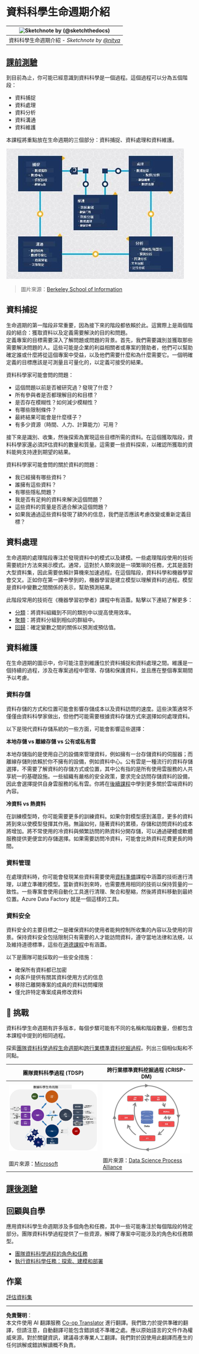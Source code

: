 <!--
CO_OP_TRANSLATOR_METADATA:
{
  "original_hash": "07e12a25d20b8f191e3cb651c27fdb2b",
  "translation_date": "2025-09-06T20:28:19+00:00",
  "source_file": "4-Data-Science-Lifecycle/14-Introduction/README.md",
  "language_code": "mo"
}
-->
# 資料科學生命週期介紹

|![ Sketchnote by [(@sketchthedocs)](https://sketchthedocs.dev) ](../../sketchnotes/14-DataScience-Lifecycle.png)|
|:---:|
| 資料科學生命週期介紹 - _Sketchnote by [@nitya](https://twitter.com/nitya)_ |

## [課前測驗](https://ff-quizzes.netlify.app/en/ds/quiz/26)

到目前為止，你可能已經意識到資料科學是一個過程。這個過程可以分為五個階段：

- 資料捕捉
- 資料處理
- 資料分析
- 資料溝通
- 資料維護

本課程將重點放在生命週期的三個部分：資料捕捉、資料處理和資料維護。

![資料科學生命週期圖示](../../../../translated_images/data-science-lifecycle.a1e362637503c4fb0cd5e859d7552edcdb4aa629a279727008baa121f2d33f32.mo.jpg)
> 圖片來源：[Berkeley School of Information](https://ischoolonline.berkeley.edu/data-science/what-is-data-science/)

## 資料捕捉

生命週期的第一階段非常重要，因為接下來的階段都依賴於此。這實際上是兩個階段的結合：獲取資料以及定義需要解決的目的和問題。  
定義專案的目標需要深入了解問題或問題的背景。首先，我們需要識別並獲取那些需要解決問題的人。這些可能是企業的利益相關者或專案的贊助者，他們可以幫助確定誰或什麼將從這個專案中受益，以及他們需要什麼和為什麼需要它。一個明確定義的目標應該是可測量且可量化的，以定義可接受的結果。

資料科學家可能會問的問題：
-	這個問題以前是否被研究過？發現了什麼？
-	所有參與者是否都理解目的和目標？
-	是否存在模糊性？如何減少模糊性？
-	有哪些限制條件？
-	最終結果可能會是什麼樣子？
-	有多少資源（時間、人力、計算能力）可用？

接下來是識別、收集，然後探索為實現這些目標所需的資料。在這個獲取階段，資料科學家還必須評估資料的數量和質量。這需要一些資料探索，以確認所獲取的資料能夠支持達到期望的結果。

資料科學家可能會問的關於資料的問題：
-	我已經擁有哪些資料？
-	誰擁有這些資料？
-	有哪些隱私問題？
-	我是否有足夠的資料來解決這個問題？
-	這些資料的質量是否適合解決這個問題？
-	如果我通過這些資料發現了額外的信息，我們是否應該考慮改變或重新定義目標？

## 資料處理

生命週期的處理階段專注於發現資料中的模式以及建模。一些處理階段使用的技術需要統計方法來揭示模式。通常，這對於人類來說是一項繁瑣的任務，尤其是面對大型資料集，因此需要依賴計算機來加速過程。在這個階段，資料科學和機器學習會交叉。正如你在第一課中學到的，機器學習是建立模型以理解資料的過程。模型是資料中變數之間關係的表示，幫助預測結果。

此階段常用的技術在《機器學習初學者》課程中有涵蓋。點擊以下連結了解更多：

- [分類](https://github.com/microsoft/ML-For-Beginners/tree/main/4-Classification)：將資料組織到不同的類別中以提高使用效率。
- [聚類](https://github.com/microsoft/ML-For-Beginners/tree/main/5-Clustering)：將資料分組到相似的群組中。
- [回歸](https://github.com/microsoft/ML-For-Beginners/tree/main/2-Regression)：確定變數之間的關係以預測或預估值。

## 資料維護

在生命週期的圖示中，你可能注意到維護位於資料捕捉和資料處理之間。維護是一個持續的過程，涉及在專案過程中管理、存儲和保護資料，並且應在整個專案期間予以考慮。

### 資料存儲
資料存儲的方式和位置可能會影響存儲成本以及資料訪問的速度。這些決策通常不僅僅由資料科學家做出，但他們可能需要根據資料存儲方式來選擇如何處理資料。

以下是現代資料存儲系統的一些方面，可能會影響這些選擇：

**本地存儲 vs 離線存儲 vs 公有或私有雲**

本地存儲指的是使用自己的設備來管理資料，例如擁有一台存儲資料的伺服器；而離線存儲則依賴於你不擁有的設備，例如資料中心。公有雲是一種流行的資料存儲選擇，不需要了解資料的存儲方式或位置，其中公有指的是所有使用雲服務的人共享統一的基礎設施。一些組織有嚴格的安全政策，要求完全訪問存儲資料的設備，因此會選擇提供自身雲服務的私有雲。你將在[後續課程](https://github.com/microsoft/Data-Science-For-Beginners/tree/main/5-Data-Science-In-Cloud)中學到更多關於雲端資料的內容。

**冷資料 vs 熱資料**

在訓練模型時，你可能需要更多的訓練資料。如果你對模型感到滿意，更多的資料將到來以使模型發揮其作用。無論如何，隨著資料的累積，存儲和訪問資料的成本將增加。將不常使用的冷資料與頻繁訪問的熱資料分開存儲，可以通過硬體或軟體服務提供更便宜的存儲選擇。如果需要訪問冷資料，可能會比熱資料花費更長的時間。

### 資料管理
在處理資料時，你可能會發現某些資料需要使用[資料準備](https://github.com/microsoft/Data-Science-For-Beginners/tree/main/2-Working-With-Data/08-data-preparation)課程中涵蓋的技術進行清理，以建立準確的模型。當新資料到來時，也需要應用相同的技術以保持質量的一致性。一些專案會使用自動化工具進行清理、聚合和壓縮，然後將資料移動到最終位置。Azure Data Factory 就是一個這樣的工具。

### 資料安全
資料安全的主要目標之一是確保資料的使用者能夠控制所收集的內容以及使用的背景。保持資料安全包括限制只有需要的人才能訪問資料，遵守當地法律和法規，以及維持道德標準，這些在[道德課程](https://github.com/microsoft/Data-Science-For-Beginners/tree/main/1-Introduction/02-ethics)中有涵蓋。

以下是團隊可能採取的一些安全措施：
- 確保所有資料都已加密
- 向客戶提供有關其資料使用方式的信息
- 移除已離開專案的成員的資料訪問權限
- 僅允許特定專案成員修改資料

## 🚀 挑戰

資料科學生命週期有許多版本，每個步驟可能有不同的名稱和階段數量，但都包含本課程中提到的相同過程。

探索[團隊資料科學過程生命週期](https://docs.microsoft.com/en-us/azure/architecture/data-science-process/lifecycle)和[跨行業標準資料挖掘過程](https://www.datascience-pm.com/crisp-dm-2/)。列出三個相似點和不同點。

|團隊資料科學過程 (TDSP)|跨行業標準資料挖掘過程 (CRISP-DM)|
|--|--|
|![團隊資料科學生命週期](../../../../translated_images/tdsp-lifecycle2.e19029d598e2e73d5ef8a4b98837d688ec6044fe332c905d4dbb69eb6d5c1d96.mo.png) | ![資料科學過程聯盟圖示](../../../../translated_images/CRISP-DM.8bad2b4c66e62aa75278009e38e3e99902c73b0a6f63fd605a67c687a536698c.mo.png) |
| 圖片來源：[Microsoft](https://docs.microsoft.comazure/architecture/data-science-process/lifecycle) | 圖片來源：[Data Science Process Alliance](https://www.datascience-pm.com/crisp-dm-2/) |

## [課後測驗](https://ff-quizzes.netlify.app/en/ds/quiz/27)

## 回顧與自學

應用資料科學生命週期涉及多個角色和任務，其中一些可能專注於每個階段的特定部分。團隊資料科學過程提供了一些資源，解釋了專案中可能涉及的角色和任務類型。

* [團隊資料科學過程的角色和任務](https://docs.microsoft.com/en-us/azure/architecture/data-science-process/roles-tasks)
* [執行資料科學任務：探索、建模和部署](https://docs.microsoft.com/en-us/azure/architecture/data-science-process/execute-data-science-tasks)

## 作業

[評估資料集](assignment.md)

---

**免責聲明**：  
本文件使用 AI 翻譯服務 [Co-op Translator](https://github.com/Azure/co-op-translator) 進行翻譯。我們致力於提供準確的翻譯，但請注意，自動翻譯可能包含錯誤或不準確之處。應以原始語言的文件作為權威來源。對於關鍵資訊，建議尋求專業人工翻譯。我們對於因使用此翻譯而產生的任何誤解或錯誤解讀概不負責。